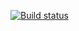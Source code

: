 [![Build status](https://ci.appveyor.com/api/projects/status/wqoewinxy0wl7tn5?svg=true)](https://ci.appveyor.com/project/UsaevaElina/task2)
